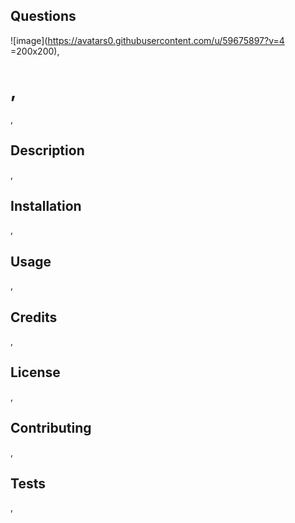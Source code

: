  
    
  ## Questions
  
  ![image](https://avatars0.githubusercontent.com/u/59675897?v=4 =200x200),
    
  # ,

  ![](),

  ## Description 

  ,

  ## Installation

  ,

  ## Usage

  ,

  ## Credits

  ,

  ## License

  ,

  ## Contributing

  ,

  ## Tests

  ,
  
  